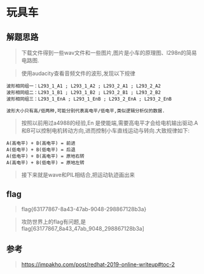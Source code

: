 # 玩具车

## 解题思路

> 下载文件得到一些wav文件和一些图片,图片是小车的原理图、l298n的简易电路图.

> 使用audacity查看音频文件的波形,发现以下规律

```
波形相同组一：L293_1_A1 ; L293_1_A2 ; L293_2_A1 ; L293_2_A2
波形相同组二：L293_1_B1 ; L293_1_B2 ; L293_2_B1 ; L293_2_B2
波形相同组三：L293_1_EnA ; L293_1_EnB ; L293_2_EnA ; L293_2_EnB

波形大小只有高/低两种,可能分别代表高电平/低电平,类似逻辑分析仪的数据.
```

> 按照以前用过a4988的经验,En 是使能端,需要高电平才会给电机输出驱动.A和B可以控制电机转动方向,进而控制小车直线运动与转向.大致规律如下:

```
A(高电平) + B(高电平) = 前进
A(低电平) + B(低电平) = 后退
A(低电平) + B(高电平) = 原地右转
A(高电平) + B(低电平) = 原地左转
```

> 接下来就是wave和PIL相结合,把运动轨迹画出来

## flag

> flag{63177867-8a43-47ab-9048-298867128b3a}

> 攻防世界上的flag有问题,是flag[63177867_8a43_47ab_9048_298867128b3a]

## 参考

> https://impakho.com/post/redhat-2019-online-writeup#toc-2